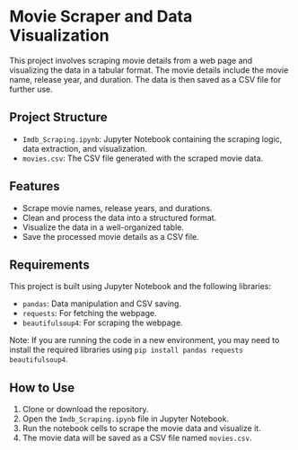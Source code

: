 # Movie Scraper and Data Visualization

This project involves scraping movie details from a web page and visualizing the data in a tabular format. The movie details include the movie name, release year, and duration. The data is then saved as a CSV file for further use.

## Project Structure

- `Imdb_Scraping.ipynb`: Jupyter Notebook containing the scraping logic, data extraction, and visualization.
- `movies.csv`: The CSV file generated with the scraped movie data.

## Features

- Scrape movie names, release years, and durations.
- Clean and process the data into a structured format.
- Visualize the data in a well-organized table.
- Save the processed movie details as a CSV file.

## Requirements

This project is built using Jupyter Notebook and the following libraries:

- `pandas`: Data manipulation and CSV saving.
- `requests`: For fetching the webpage.
- `beautifulsoup4`: For scraping the webpage.

Note: If you are running the code in a new environment, you may need to install the required libraries using `pip install pandas requests beautifulsoup4`.

## How to Use

1. Clone or download the repository.
2. Open the `Imdb_Scraping.ipynb` file in Jupyter Notebook.
3. Run the notebook cells to scrape the movie data and visualize it.
4. The movie data will be saved as a CSV file named `movies.csv`.

